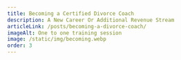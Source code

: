 ```yaml
---
title: Becoming a Certified Divorce Coach
description: A New Career Or Additional Revenue Stream
articleLink: /posts/becoming-a-divorce-coach/
imageAlt: One to one training session
image: /static/img/becoming.webp
order: 3
---
```

